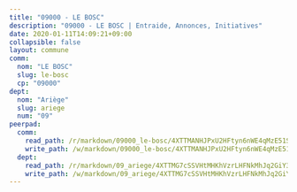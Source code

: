 ```yaml
---
title: "09000 - LE BOSC"
description: "09000 - LE BOSC | Entraide, Annonces, Initiatives"
date: 2020-01-11T14:09:21+09:00
collapsible: false
layout: commune
comm:
  nom: "LE BOSC"
  slug: le-bosc
  cp: "09000"
dept:
  nom: "Ariège"
  slug: ariege
  num: "09"
peerpad:
  comm:
    read_path: /r/markdown/09000_le-bosc/4XTTMANHJPxU2HFtyn6nWE4qMzE51SgU7MqrwWqXnXH11eLjq
    write_path: /w/markdown/09000_le-bosc/4XTTMANHJPxU2HFtyn6nWE4qMzE51SgU7MqrwWqXnXH11eLjq-K3TgUVit5gbB9bF7oc8EcAqzQijVDR1LjjQxxfJdNuZLEJByUpjhvrLHnWkTSHNs2DmZoeFoNMkXyrfRyqSXRHTuCNQF663RFpAMQosaeTV8uEyrSwQBTxhGkaxGWYcKEqfym7HH
  dept:
    read_path: /r/markdown/09_ariege/4XTTMG7cSSVHtMHKhVzrLHFNkMhJq2GiY37tW1RLaySvmC5m7
    write_path: /w/markdown/09_ariege/4XTTMG7cSSVHtMHKhVzrLHFNkMhJq2GiY37tW1RLaySvmC5m7-K3TgTss1C8HjViVkpwivQX7MahnqC11ekSJQuYEnrMDTmDE1FfJsoB9BatqQw5xZL2YVE8soFWdt5YbjPCiw8Nef7nnDAgssxyMxh5u11RAcuqPo3TLSQutK9TFNiNP3xhEoTkkD
---
```


